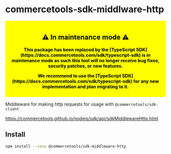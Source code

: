 # commercetools-sdk-middlware-http

<div style="background-color: yellow; color: black; padding: 10px; text-align: center; font-weight: bold;">
  <h2>⚠️ In maintenance mode  ⚠️</h2>
  <p>
    This package has been replaced by the [TypeScript SDK](https://docs.commercetools.com/sdk/typescript-sdk) is in maintenance mode as such this tool will no longer receive bug fixes, security patches, or new features.
  </p>
  <p>
    We recommend to use the [TypeScript SDK](https://docs.commercetools.com/sdk/typescript-sdk) for any new implementation and plan migrating to it.
  </p>
</div>

Middleware for making http requests for usage with `@commercetools/sdk-client`

https://commercetools.github.io/nodejs/sdk/api/sdkMiddlewareHttp.html

## Install

```bash
npm install --save @commercetools/sdk-middleware-http
```
